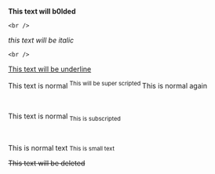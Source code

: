 <!DOCTYPE>
<html>

<head>
<title> Html assignment qustion 1 </title>
</head>

<body>
   
<b> This text will b0lded </b>
 
    <br />

<i> this text will be italic </i>

    <br />
<u> This text will be underline </u>
    <br>
 
<p> This text is normal <sup> This will be super scripted </sup> This is normal again </p>
    <br />

<p> This text is normal <sub> This is subscripted </p>
    <br />

<p> This is normal text <small>This is small text </small>
    <br />

<s> This text will be deleted <s>
  
</body>
</html>
